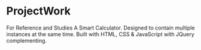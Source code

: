 # ProjectWork
For Reference and Studies
A Smart Calculator. Designed to contain multiple instances at the same time. Built with HTML, CSS & JavaScript with JQuery complementing.
